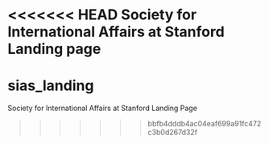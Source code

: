<<<<<<< HEAD
Society for International Affairs at Stanford Landing page
=======
sias_landing
============

Society for International Affairs at Stanford Landing Page
>>>>>>> bbfb4dddb4ac04eaf699a91fc472c3b0d267d32f
